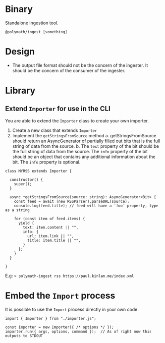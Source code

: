 Binary
======

Standalone ingestion tool.

`@polymath/ingest [something]`


Design
======

* The output file format should not be the concern of the ingester. It should be the concern of the consumer of the ingester.


Library
=======

Extend `Importer` for use in the CLI
------------------------------------

You are able to extend the `Importer` class to create your own importer.

1. Create a new class that extends `Importer`
2. Implement the `getStringsFromSource` method
   a. getStringsFromSource should return an AsyncGenerator of partially filled out bits that is the full string of data from the source.
   b. The `text` property of the bit should be the full string of data from the source. The `info` property of the bit should be an object that contains any additional information about the bit. The `info` property is optional.

```
class MYRSS extends Importer {

  constructor() {
    super();
  }

  async *getStringsFromSource(source: string): AsyncGenerator<Bit> {
    const feed = await (new RSSParser).parseURL(source);
    console.log(feed.title); // feed will have a `foo` property, type as a string

    for (const item of feed.items) {
      yield {
        text: item.content || "",
        info: {
          url: item.link || "",
          title: item.title || "",
        }
      };
    }
  }

}
```

E.g:
`> polymath-ingest rss https://paul.kinlan.me/index.xml`

Embed the `Import` process
==========================

It is possible to use the `Import` process directly in your own code.

```
import { Importer } from "./importer.js";

const importer = new Importer({ /* options */ });
importer.run({ args, options, command });  // As of right now this outputs to STDOUT
```
